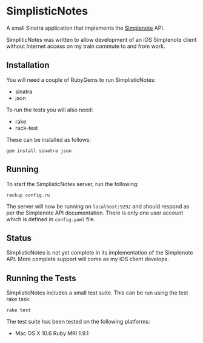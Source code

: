 SimplisticNotes
===============

A small Sinatra application that implements the [Simplenote][simplenote] API.

[simplenote]: http://simplenoteapp.com/

SimpliticNotes was written to allow development of an iOS Simplenote client
without Internet access on my train commute to and from work.

Installation
------------

You will need a couple of RubyGems to run SimplisticNotes:

* sinatra
* json

To run the tests you will also need:

* rake
* rack-test

These can be installed as follows:

    gem install sinatra json

Running
-------

To start the SimplisticNotes server, run the following:

    rackup config.ru

The server will now be running on `localhost:9292` and should respond as per the
Simplenote API documentation. There is only one user account which is defined in `config.yaml` file.

Status
------

SimplisticNotes is not yet complete in its implementation of the Simplenote
API. More complete support will come as my iOS client develops.

Running the Tests
-----------------

SimplisticNotes includes a small test suite. This can be run using the test
rake task:

    rake test

The test suite has been tested on the following platforms:

* Mac OS X 10.6 Ruby MRI 1.9.1
